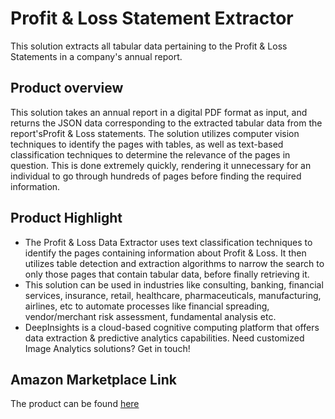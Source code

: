 # Profit & Loss Statement Extractor
This solution extracts all tabular data pertaining to the Profit &amp; Loss Statements in a company's annual report.

## Product overview
This solution takes an annual report in a digital PDF format as input, and returns the JSON data corresponding to the extracted tabular data from the report'sProfit &amp; Loss statements. The solution utilizes computer vision techniques to identify the pages with tables, as well as text-based classification techniques to determine the relevance of the pages in question. This is done extremely quickly, rendering it unnecessary for an individual to go through hundreds of pages before finding the required information.

## Product Highlight 
* The Profit &amp; Loss Data Extractor uses text classification techniques to identify the pages containing information about Profit &amp; Loss. It then utilizes table detection and extraction algorithms to narrow the search to only those pages that contain tabular data, before finally retrieving it.
* This solution can be used in industries like consulting, banking, financial services, insurance, retail, healthcare, pharmaceuticals, manufacturing, airlines, etc to automate processes like financial spreading, vendor/merchant risk assessment, fundamental analysis etc.
* DeepInsights is a cloud-based cognitive computing platform that offers data extraction & predictive analytics capabilities. Need customized Image Analytics solutions? Get in touch!

## Amazon Marketplace Link
The product can be found [here](https://aws.amazon.com/marketplace/)
